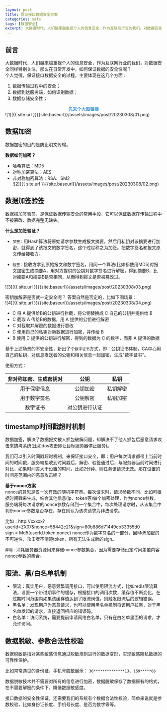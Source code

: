 ```yaml
---
layout: post
title: 保证接口数据安全方案
categories: safe
tags: [数据安全]
excerpt: 大数据时代，人们越来越重视个人的信息安全，作为互联网行业的我们，对数据安全更加关注，在日常开发中，如何保证数据的安全性呢？  
---
```


## 前言  
大数据时代，人们越来越重视个人的信息安全，作为互联网行业的我们，对数据安全同样特别关注，那么在日常开发中，如何保证数据的安全性呢？  
个人觉得，保证接口数据安全的过程，主要体现在这几个方面：  
1. 数据传输过程中的安全；  
2. 数据到达服务端，如何识别数据；  
3. 数据存储安全性；  


<center style="font-weight: bold;color:#4595d5;">先来个大图镇楼</center>
![1]({{ site.url }}{{site.baseurl}}/assets/images/post/20230308/01.png)  

## 数据加密  
数据加密的目的是防止明文传输。  

**数据如何加密？**  
- 哈希算法：MD5  
- 对称加密算法：AES  
- 非对称加密算法：RSA、SM2  
![2]({{ site.url }}{{site.baseurl}}/assets/images/post/20230308/02.png)   


## 数据加签验签  
数据报加签验签，是保证数据传输安全的常用手段，它可以保证数据在传输过程中不被篡改、数据完整无缺失。  

**什么是加签验证？**  
- `加签：`用Hash算法将原始请求参数生成报文摘要，然后用私钥对该摘要进行加密，就得到了该报文的数字签名，这个过程称之为加签。把数字签名和报文原文传给接收方。  

- `验签：`接收方拿到原始报文和数字签名，用同一个算法(比如都使用MD5)对报文加密生成摘要A，用对方提供的公钥对数字签名进行解密，得到摘要B，比对摘要A和摘要B是否相同，从而得到报文是否被篡改过。  

![3]({{ site.url }}{{site.baseurl}}/assets/images/post/20230308/03.png) 

密钥加解密是否就一定安全呢？ 答案自然是否定的，比如下图场景：  
![4]({{ site.url }}{{site.baseurl}}/assets/images/post/20230308/04.png)     

- C 将 A 提供给B的公钥进行拦截，将公钥替换成 C 自己的公钥并提供给 B  
- C 截取 A 传给B的数据，用 A 提供的公钥进行解密
- C 对截取并解密的数据进行篡改
- C 使用自己的私钥对新数据进行加密，并传给 B  
- B 使用 C 提供的公钥进行解密，得到的数据为 C 的数字，而非 A 提供的数据  

基于上述场景的不安全性，新出了个`数字证书`方式，即：公钥证书体制，CA中心用自己的私钥，对信息发送者的公钥和相关信息一起加密，生成"数字证书"。  
  
    

使用方式：    

| 非对称加密、生成密钥对 | 公钥 | 私钥 |
| :----: | :----: | :----: |
| 用于保密信息 | 公钥加密 | 私钥解密 |
| 用于数字签名 | 公钥解密 | 私钥加密 |
| 数字证书 | 对公钥进行认证 |  |


  
## timestamp时间戳超时机制  
数据加签，解决了数据报文被人抓包破解问题，却解决不了他人抓包后恶意请求攻击来搞垮系统(比如dos攻击即让目标服务器停止服务)。    
      
我们可以引入时间戳超时机制，来保证接口安全，即：用户每次请求都带上当前时间的时间戳，服务端接收到时间戳后，解密、验签通过后，与服务器当前时间进行对比，如果时间差大于设置的时间，比如2分钟，则任务该请求无效。那在设置的时间差范围内的恶意攻击呢？  

**基于nonce方案**  
nonce的意思是仅一次有效的随机字符串。每次请求时，请求参数不同，比如可根据时间戳来生成，结合其他信息(ip、token等)做个加密处理，作为nonce参数。服务端将每次请求的nonce参数存储到一个集合中，每次处理请求时，从该集合中判断nonce参数是否存在，存在则认为该次请求为非法请求。  

比如：http://xxxxx?userId=ZX07&nonce=58442c21&sign=80b886d71449cb33355d0  
sign = Md5(userId.token.nonce) nonce作为数字签名的一部分，因Md5加密的不可逆性，攻击者不清楚token，所有无法生成新的sign。  

`弊端：`消耗服务器资源用来存储nonce参数集合，因为需要存储设定时间差值内容nonce参数的集合。  



## 限流、黑/白名单机制  

- 限流：真实用户，恶意频繁调用接口，可以使用限流方式，比如redis限流算法，设置一个带过期事件的缓存，根据接口的调用次数，缓存值不断变化，在过期时间范围内如果该缓存值达到了限流阀值，则触发限流后的逻辑错误。  
- 黑名单：发现用户为恶意请求，也可以使用黑名单机制将该用户拉黑，对于黑名单发起的请求，直接返回相应的错误码。  
- 白名单：访问系统，需要提前申请网络白名单，只有在白名单里面的请求，才允许访问。  



## 数据脱敏、参数合法性校验  

数据脱敏是指对某些敏感信息通过脱敏规则进行的数据变形，实现敏感隐私数据的可靠性保护。  

比如常常遇见的身份证、手机号脱敏展示： `36**************13`、`159*****66`  

数据脱敏技术并不需要对所有的信息进行加密，数据脱敏保存了数据原有的格式，在不需要解密的条件下，降低数据敏感度。  

接口数据的安全性保证，还需要我们的系统有个数据合法性校验，简单来说就是参数校验，比如身份证长度、手机号长度、是否为数字等等。